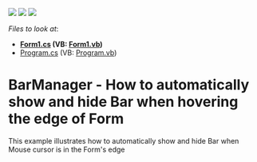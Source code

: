 <!-- default badges list -->
![](https://img.shields.io/endpoint?url=https://codecentral.devexpress.com/api/v1/VersionRange/128615678/14.2.3%2B)
[![](https://img.shields.io/badge/Open_in_DevExpress_Support_Center-FF7200?style=flat-square&logo=DevExpress&logoColor=white)](https://supportcenter.devexpress.com/ticket/details/T264073)
[![](https://img.shields.io/badge/📖_How_to_use_DevExpress_Examples-e9f6fc?style=flat-square)](https://docs.devexpress.com/GeneralInformation/403183)
<!-- default badges end -->
<!-- default file list -->
*Files to look at*:

* **[Form1.cs](./CS/WindowsFormsApplication39/Form1.cs) (VB: [Form1.vb](./VB/WindowsFormsApplication39/Form1.vb))**
* [Program.cs](./CS/WindowsFormsApplication39/Program.cs) (VB: [Program.vb](./VB/WindowsFormsApplication39/Program.vb))
<!-- default file list end -->
# BarManager - How to automatically show and hide Bar when hovering the edge of Form


This example illustrates how to automatically show and hide Bar when Mouse cursor is in the Form's edge

<br/>


